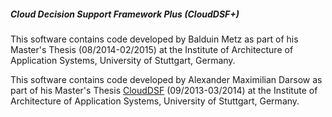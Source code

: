 ##### Cloud Decision Support Framework Plus (CloudDSF+)

This software contains code developed by Balduin Metz as part of his Master's Thesis (08/2014-02/2015) at the Institute of Architecture of Application Systems, University of Stuttgart, Germany.

This software contains code developed by Alexander Maximilian Darsow as part of his Master's Thesis [CloudDSF](https://github.com/adarsow/clouddsf) (09/2013-03/2014) at the Institute of Architecture of Application Systems, University of Stuttgart, Germany.
